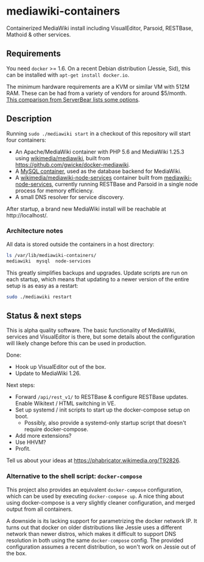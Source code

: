 # mediawiki-containers

Containerized MediaWiki install including VisualEditor, Parsoid, RESTBase,
Mathoid & other services.

## Requirements 

You need `docker` >= 1.6. On a recent Debian distribution (Jessie, Sid), this
can be installed with `apt-get install docker.io`.

The minimum hardware requirements are a KVM or similar VM with 512M RAM. These
can be had from a variety of vendors for around $5/month. [This
comparison from ServerBear lists some
options](http://serverbear.com/compare?Sort=BearScore&Order=desc&Server+Type=VPS&Monthly+Cost=-&HDD=-&RAM=500000000-&BearScore=-&Virtualization=KVM).

## Description

Running `sudo ./mediawiki start` in a checkout of this repository will
start four containers:

- An Apache/MediaWiki container with PHP 5.6 and MediaWiki 1.25.3
    using [wikimedia/mediawiki](https://hub.docker.com/r/wikimedia/mediawiki/),
    built from https://github.com/gwicke/docker-mediawiki.
- A [MySQL container](https://hub.docker.com/_/mysql/), used as the database
    backend for MediaWiki.
- A
    [wikimedia/mediawiki-node-services](https://hub.docker.com/r/wikimedia/mediawiki-node-services/)
    container built from
    [mediawiki-node-services](https://github.com/gwicke/mediawiki-node-services),
    currently running RESTBase and Parsoid in a single node process for memory
    efficiency.
- A small DNS resolver for service discovery.

After startup, a brand new MediaWiki install will be reachable at
http://localhost/.

### Architecture notes

All data is stored outside the containers in a host directory:

```bash
ls /var/lib/mediawiki-containers/
mediawiki  mysql  node-services
```

This greatly simplifies backups and upgrades. Update scripts are run on each
startup, which means that updating to a newer version of the entire setup is as
easy as a restart:

```bash
sudo ./mediawiki restart
```

## Status & next steps

This is alpha quality software. The basic functionality of MediaWiki, services
and VisualEditor is there, but some details about the configuration will
likely change before this can be used in production.

Done:

- Hook up VisualEditor out of the box.
- Update to MediaWiki 1.26.


Next steps:

- Forward `/api/rest_v1/` to RESTBase & configure RESTBase updates. Enable
    Wikitext / HTML switching in VE.
- Set up systemd / init scripts to start up the docker-compose setup on boot.
  - Possibly, also provide a systemd-only startup script that doesn't require docker-compose.
- Add more extensions?
- Use HHVM?
- Profit.

Tell us about your ideas at https://phabricator.wikimedia.org/T92826. 

### Alternative to the shell script: `docker-compose`

This project also provides an equivalent `docker-compose` configuration, which
can be used by executing `docker-compose up`. A nice thing about using
docker-compose is a very slightly cleaner configuration, and merged output from
all containers. 

A downside is its lacking support for parametrizing the docker network IP. It
turns out that docker on older distributions like Jessie uses a different
network than newer distros, which makes it difficult to support DNS resolution
in both using the same `docker-compose` config. The provided configuration
assumes a recent distribution, so won't work on Jessie out of the box.
